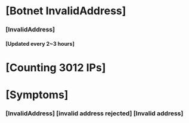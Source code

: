# [Botnet InvalidAddress]
### [InvalidAddress]
#### [Updated every 2~3 hours]

# [Counting 3012 IPs]

# [Symptoms] 

###   [InvalidAddress] [invalid address rejected] [Invalid address]
